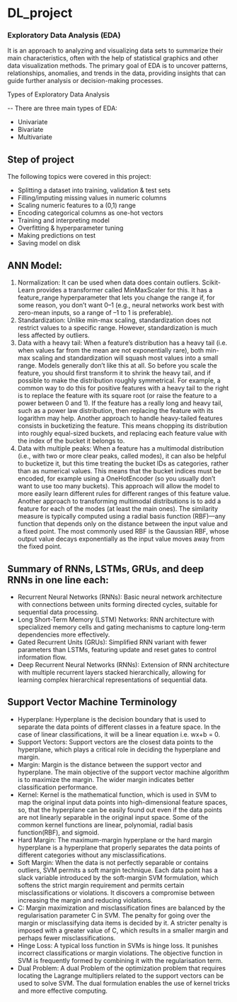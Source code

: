# DL_project

### Exploratory Data Analysis (EDA)

It is an approach to analyzing and visualizing data sets to summarize their main characteristics, often with the help of statistical graphics and other data visualization methods. The primary goal of EDA is to uncover patterns, relationships, anomalies, and trends in the data, providing insights that can guide further analysis or decision-making processes.

Types of Exploratory Data Analysis

-- There are three main types of EDA:

* Univariate 
* Bivariate 
* Multivariate
  
## Step of project

The following topics were covered in this project:

* Splitting a dataset into training, validation & test sets
* Filling/imputing missing values in numeric columns
* Scaling numeric features to a (0,1) range
* Encoding categorical columns as one-hot vectors
* Training and interpreting model
* Overfitting & hyperparameter tuning
* Making predictions on test
* Saving model on disk
## ANN Model:
1. Normalization: It can be used when data does contain outliers. Scikit-Learn provides a transformer called MinMaxScaler for this. It has a feature_range hyperparameter that lets you change the range if, for some 
reason, you don’t want 0–1 (e.g., neural networks work best with zero-mean inputs, so a range of –1 to 1 is preferable).
2. Standardization: Unlike min-max scaling, standardization does not restrict values to a specific range. However, standardization is much less affected by outliers. 
3. Data with a heavy tail: When a feature’s distribution has a heavy tail (i.e. when values far from the mean are not exponentially rare), both min-max scaling and standardization will squash most values into a small 
range. Models generally don’t like this at all. So before you scale the feature, you should first transform it to shrink the heavy tail, and if possible to make the distribution roughly symmetrical. For example, a 
common way to do this for positive features with a heavy tail to the right is to replace the feature with its square root (or raise the feature to a power between 0 and 1). If the feature has a really long and heavy tail, such as a power law distribution,
then replacing the feature with its logarithm may help. Another approach to handle heavy-tailed features consists in bucketizing the feature. This means chopping its distribution into roughly equal-sized buckets, and replacing each feature value with the index of the bucket it belongs to.
4. Data with multiple peaks: When a feature has a multimodal distribution (i.e., with two or more clear peaks, called modes), it can also be helpful to bucketize it, but this time treating the bucket IDs as categories,
rather than as numerical values. This means that the bucket indices must be encoded, for example using a OneHotEncoder (so you usually don’t want to use too many buckets). This approach will allow the model to more
easily learn different rules for different ranges of this feature value. Another approach to transforming multimodal distributions is to add a feature for each of the modes (at least the main ones). The similarity
measure is typically computed using a radial basis function (RBF)—any function that depends only on the distance between the input value and a fixed point. The most commonly used RBF is the Gaussian RBF, whose output
value decays exponentially as the input value moves away from the fixed point.

## Summary of RNNs, LSTMs, GRUs, and deep RNNs in one line each:

* Recurrent Neural Networks (RNNs): Basic neural network architecture with connections between units forming directed cycles, suitable for sequential data processing.
* Long Short-Term Memory (LSTM) Networks: RNN architecture with specialized memory cells and gating mechanisms to capture long-term dependencies more effectively.
* Gated Recurrent Units (GRUs): Simplified RNN variant with fewer parameters than LSTMs, featuring update and reset gates to control information flow.
* Deep Recurrent Neural Networks (RNNs): Extension of RNN architecture with multiple recurrent layers stacked hierarchically, allowing for learning complex hierarchical representations of sequential data.


## Support Vector Machine Terminology

* Hyperplane: Hyperplane is the decision boundary that is used to separate the data points of different classes in a feature space. In the case of linear classifications, it will be a linear equation i.e. wx+b = 0.
* Support Vectors: Support vectors are the closest data points to the hyperplane, which plays a critical role in deciding the hyperplane and margin. 
* Margin: Margin is the distance between the support vector and hyperplane. The main objective of the support vector machine algorithm is to maximize the margin.  The wider margin indicates better classification performance.
* Kernel: Kernel is the mathematical function, which is used in SVM to map the original input data points into high-dimensional feature spaces, so, that the hyperplane can be easily found out even if the data points are not linearly separable in the original input space. Some of the common kernel functions are linear, polynomial, radial basis function(RBF), and sigmoid.
* Hard Margin: The maximum-margin hyperplane or the hard margin hyperplane is a hyperplane that properly separates the data points of different categories without any misclassifications.
* Soft Margin: When the data is not perfectly separable or contains outliers, SVM permits a soft margin technique. Each data point has a slack variable introduced by the soft-margin SVM formulation, which softens the strict margin requirement and permits certain misclassifications or violations. It discovers a compromise between increasing the margin and reducing violations.
* C: Margin maximization and misclassification fines are balanced by the regularisation parameter C in SVM. The penalty for going over the margin or misclassifying data items is decided by it. A stricter penalty is imposed with a greater value of C, which results in a smaller margin and perhaps fewer misclassifications.
* Hinge Loss: A typical loss function in SVMs is hinge loss. It punishes incorrect classifications or margin violations. The objective function in SVM is frequently formed by combining it with the regularisation term.
* Dual Problem: A dual Problem of the optimization problem that requires locating the Lagrange multipliers related to the support vectors can be used to solve SVM. The dual formulation enables the use of kernel tricks and more effective computing.
